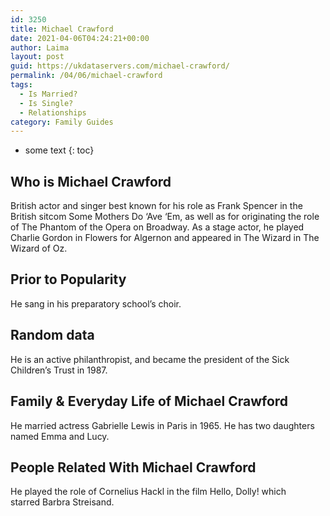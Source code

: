 ```yaml
---
id: 3250
title: Michael Crawford
date: 2021-04-06T04:24:21+00:00
author: Laima
layout: post
guid: https://ukdataservers.com/michael-crawford/
permalink: /04/06/michael-crawford
tags:
  - Is Married?
  - Is Single?
  - Relationships
category: Family Guides
---
```


* some text
{: toc}


## Who is Michael Crawford
                  
                  
                  
British actor and singer best known for his role as Frank Spencer in the British sitcom Some Mothers Do &#8216;Ave &#8216;Em, as well as for originating the role of The Phantom of the Opera on Broadway. As a stage actor, he played Charlie Gordon in Flowers for Algernon and appeared in The Wizard in The Wizard of Oz. 
                  
              
            
              
            
                
                
                
## Prior to Popularity
                  
                  
                  
He sang in his preparatory school&#8217;s choir.
                  
              
            
              
            
                
                
                
## Random data
                  
                  
                  
He is an active philanthropist, and became the president of the Sick Children&#8217;s Trust in 1987. 
                  
              
            
              
            
                
                
                
## Family & Everyday Life of Michael Crawford
                  
                  
                  
He married actress Gabrielle Lewis in Paris in 1965. He has two daughters named Emma and Lucy.
                  
              
            
              
            
                
                
                
## People Related With Michael Crawford
                  
                  
                  
He played the role of Cornelius Hackl in the film Hello, Dolly! which starred Barbra Streisand.
                  
              
            
              
            
                
              
            
              
              
            
            
              
            
          
          
          